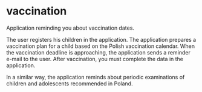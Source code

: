 # vaccination
Application reminding you about vaccination dates.

The user registers his children in the application. The application prepares a vaccination plan for a child based on the Polish vaccination calendar. When the vaccination deadline is approaching, the application sends a reminder e-mail to the user. After vaccination, you must complete the data in the application.

In a similar way, the application reminds about periodic examinations of children and adolescents recommended in Poland.
